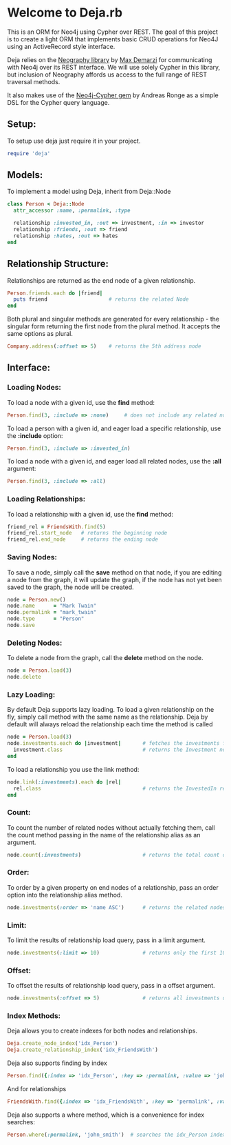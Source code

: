 Welcome to Deja.rb
==================
This is an ORM for Neo4j using Cypher over REST. The goal of this project is to create a light ORM that implements basic CRUD operations for Neo4J using an ActiveRecord style interface.

Deja relies on the [Neography library](https://github.com/maxdemarzi/neography) by [Max Demarzi](http://maxdemarzi.com/) for communicating with Neo4j over its REST interface. We will use solely Cypher in this library, but inclusion of Neography affords us access to the full range of REST traversal methods.


It also makes use of the [Neo4j-Cypher gem](https://github.com/andreasronge/neo4j-cypher) by Andreas Ronge as a simple DSL for the Cypher query language.


Setup:
-----
To setup use deja just require it in your project.
  ```ruby
  require 'deja'
  ```
Models:
------
To implement a model using Deja, inherit from Deja::Node
  ```ruby
  class Person < Deja::Node
    attr_accessor :name, :permalink, :type

    relationship :invested_in, :out => investment, :in => investor
    relationship :friends, :out => friend 
    relationship :hates, :out => hates
  end
  ```
Relationship Structure:
-----------------------
Relationships are returned as the end node of a given relationship.
  ```ruby
  Person.friends.each do |friend|
    puts friend                    # returns the related Node
  end
  ```

Both plural and singular methods are generated for every relationship - the singular form returning the first node from the plural method. It accepts the same options as plural.
  ```ruby
  Company.address(:offset => 5)    # returns the 5th address node              
  ```

Interface:
----------
### Loading Nodes:
To load a node with a given id, use the **find** method:
  ```ruby
  Person.find(3, :include => :none)     # does not include any related nodes
  ```
To load a person with a given id, and eager load a specific relationship, use the **:include** option:
  ```ruby
  Person.find(3, :include => :invested_in)
  ```
To load a node with a given id, and eager load all related nodes, use the **:all** argument:
  ```ruby
  Person.find(3, :include => :all)
  ```

### Loading Relationships:
To load a relationship with a given id, use the **find** method:
  ```ruby
  friend_rel = FriendsWith.find(5)
  friend_rel.start_node   # returns the beginning node
  friend_rel.end_node     # returns the ending node
  ```

### Saving Nodes:
To save a node, simply call the **save** method on that node, if you are editing a node from the graph, it will update the graph, if the node has not yet been saved to the graph, the node will be created.
  ```ruby
  node = Person.new()
  node.name      = "Mark Twain"
  node.permalink = "mark_twain"
  node.type      = "Person"
  node.save
  ```
### Deleting Nodes:
To delete a node from the graph, call the **delete** method on the node.
  ```ruby
  node = Person.load(3)
  node.delete
  ```
### Lazy Loading:
By default Deja supports lazy loading. To load a given relationship on the fly, simply call method with the same name as the relationship. Deja by default will always reload the relationship each time the method is called
  ```ruby
  node = Person.load(3)
  node.investments.each do |investment|       # fetches the investments from the graph
    investment.class                          # returns the Investment node object
  end
  ```
To load a relationship you use the link method:
  ```ruby
  node.link(:investments).each do |rel|
    rel.class                                 # returns the InvestedIn relationship object
  end
  ```
### Count:
To count the number of related nodes without actually fetching them, call the count method passing in the name of the relationship alias as an argument.
  ```ruby
  node.count(:investments)                    # returns the total count of all investments
  ```

### Order:
To order by a given property on end nodes of a relationship, pass an order option into the relationship alias method.
  ```ruby
  node.investments(:order => 'name ASC')      # returns the related nodes ordered by name
  ```
  
### Limit:
To limit the results of relationship load query, pass in a limit argument.
  ```ruby
  node.investments(:limit => 10)              # returns only the first 10 investments
  ```

### Offset:
To offset the results of relationship load query, pass in a offset argument.
  ```ruby
  node.investments(:offset => 5)              # returns all investments offset by the first 5
  ```

### Index Methods:
Deja allows you to create indexes for both nodes and relationships.
  ```ruby
  Deja.create_node_index('idx_Person')
  Deja.create_relationship_index('idx_FriendsWith')
  ```

Deja also supports finding by index
  ```ruby
  Person.find({:index => 'idx_Person', :key => :permalink, :value => 'john_smith'})
  ```
And for relationships
  ```ruby
  FriendsWith.find({:index => 'idx_FriendsWith', :key => 'permalink', :value => 'john_and_mary'})
  ```

Deja also supports a where method, which is a convenience for index searches:
  ```ruby
  Person.where(:permalink, 'john_smith')  # searches the idx_Person index for permalink of john_smith
  ```


